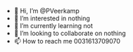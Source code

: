 - 👋 Hi, I’m @PVeerkamp
- 👀 I’m interested in nothing
- 🌱 I’m currently learning not
- 💞️ I’m looking to collaborate on nothing
- 📫 How to reach me 0031613709070

<!---
PVeerkamp/PVeerkamp is a ✨ special ✨ repository because its `README.md` (this file) appears on your GitHub profile.
You can click the Preview link to take a look at your changes.
--->
